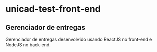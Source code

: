 # unicad-test-front-end

<h2>Gerenciador de entregas</h2>
<p>Gerenciador de entregas desenvolvido usando ReactJS no front-end e NodeJS no back-end.</p>
